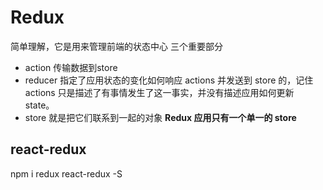 # Redux  
简单理解，它是用来管理前端的状态中心
三个重要部分

* action 传输数据到store 
* reducer 指定了应用状态的变化如何响应 actions 并发送到 store 的，记住 actions 只是描述了有事情发生了这一事实，并没有描述应用如何更新 state。
* store 就是把它们联系到一起的对象 **Redux 应用只有一个单一的 store**

## react-redux
npm i redux react-redux -S